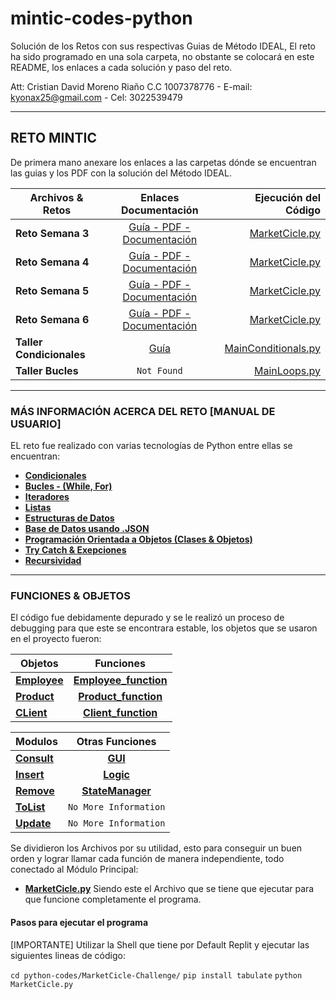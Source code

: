 # mintic-codes-python

Solución de los Retos con sus respectivas Guias de Método IDEAL, El reto ha sido programado en una sola carpeta, no obstante se colocará en este README, los enlaces a cada solución y paso del reto.

Att: Cristian David Moreno Riaño C.C 1007378776 - E-mail: kyonax25@gmail.com - Cel: 3022539479

---

## RETO MINTIC

De primera mano anexare los enlaces a las carpetas dónde se encuentran las guias y los PDF con la solución del Método IDEAL.

| Archivos & Retos         |                                                               Enlaces Documentación                                                                |                                                                                                      Ejecución del Código |
| ------------------------ | :------------------------------------------------------------------------------------------------------------------------------------------------: | ------------------------------------------------------------------------------------------------------------------------: |
| **Reto Semana 3**        |    [Guía - PDF - Documentación](https://replit.com/@Grupo79Ciclo1/mintic-codes-python#excecise-guides/Reto-Semana-3/análisis-método-IDEAL.pdf)     | [MarketCicle.py](https://replit.com/@Grupo79Ciclo1/mintic-codes-python#python-codes/MarketCicle-Challenge/MarketCicle.py) |
| **Reto Semana 4**        | [Guía - PDF - Documentación](https://replit.com/@Grupo79Ciclo1/mintic-codes-python#excecise-guides/Reto-Semana-4/análisis-método-IDEAL-Reto-4.pdf) | [MarketCicle.py](https://replit.com/@Grupo79Ciclo1/mintic-codes-python#python-codes/MarketCicle-Challenge/MarketCicle.py) |
| **Reto Semana 5**        | [Guía - PDF - Documentación](https://replit.com/@Grupo79Ciclo1/mintic-codes-python#excecise-guides/Reto-Semana-5/análisis-método-IDEAL-Reto-5.pdf) | [MarketCicle.py](https://replit.com/@Grupo79Ciclo1/mintic-codes-python#python-codes/MarketCicle-Challenge/MarketCicle.py) |
| **Reto Semana 6**        | [Guía - PDF - Documentación](https://replit.com/@Grupo79Ciclo1/mintic-codes-python#excecise-guides/Reto-Semana-6/análisis-método-IDEAL-Reto-6.pdf) | [MarketCicle.py](https://replit.com/@Grupo79Ciclo1/mintic-codes-python#python-codes/MarketCicle-Challenge/MarketCicle.py) |
| **Taller Condicionales** |     [Guía](https://replit.com/@Grupo79Ciclo1/mintic-codes-python#excecise-guides/Condicionales/3.3%20TALLER%20ESTRUCTURAS%20CONDICIONALES.pdf)     |        [MainConditionals.py](https://replit.com/@Grupo79Ciclo1/mintic-codes-python#python-codes/MainConditionals/main.py) |
| **Taller Bucles**        |                                                                    `Not Found`                                                                     |                      [MainLoops.py](https://replit.com/@Grupo79Ciclo1/mintic-codes-python#python-codes/MainLoops/main.py) |

---

### MÁS INFORMACIÓN ACERCA DEL RETO [MANUAL DE USUARIO]

EL reto fue realizado con varias tecnologías de Python entre ellas se encuentran:

- [**Condicionales**](https://www.w3schools.com/python/python_conditions.asp)
- [**Bucles - (While, For)**](https://www.w3schools.com/python/python_while_loops.asp)
- [**Iteradores**](https://www.w3schools.com/python/python_iterators.asp)
- [**Listas**](https://www.w3schools.com/python/python_lists.asp)
- [**Estructuras de Datos**](https://www.w3schools.in/data-structures-tutorial/intro/)
- [**Base de Datos usando .JSON**](https://www.w3schools.com/python/python_json.asp)
- [**Programación Orientada a Objetos (Clases & Objetos)**](https://www.w3schools.com/python/python_classes.asp)
- [**Try Catch & Exepciones**](https://www.w3schools.com/python/python_try_except.asp)
- [**Recursividad**](https://www.w3schools.com/python/gloss_python_function_recursion.asp)

---

### FUNCIONES & OBJETOS

El código fue debidamente depurado y se le realizó un proceso de debugging para que este se encontrara estable, los objetos que se usaron en el proyecto fueron:

| Objetos                                                                                                                       |                                                                    Funciones                                                                    |
| ----------------------------------------------------------------------------------------------------------------------------- | :---------------------------------------------------------------------------------------------------------------------------------------------: |
| [**Employee**](https://replit.com/@Grupo79Ciclo1/mintic-codes-python#python-codes/MarketCicle-Challenge/src/misc/employee.py) | [**Employee_function**](https://replit.com/@Grupo79Ciclo1/mintic-codes-python#python-codes/MarketCicle-Challenge/src/misc/employee_function.py) |
| [**Product**](https://replit.com/@Grupo79Ciclo1/mintic-codes-python#python-codes/MarketCicle-Challenge/src/misc/product.py)   |  [**Product_function**](https://replit.com/@Grupo79Ciclo1/mintic-codes-python#python-codes/MarketCicle-Challenge/src/misc/product_function.py)  |
| [**CLient**](https://replit.com/@Grupo79Ciclo1/mintic-codes-python#python-codes/MarketCicle-Challenge/src/misc/client.py)     |   [**Client_function**](https://replit.com/@Grupo79Ciclo1/mintic-codes-python#python-codes/MarketCicle-Challenge/src/misc/client_function.py)   |

| Modulos                                                                                                                        |                                                              Otras Funciones                                                               |
| ------------------------------------------------------------------------------------------------------------------------------ | :----------------------------------------------------------------------------------------------------------------------------------------: |
| [**Consult**](https://replit.com/@Grupo79Ciclo1/mintic-codes-python#python-codes/MarketCicle-Challenge/src/modules/consult.py) |          [**GUI**](https://replit.com/@Grupo79Ciclo1/mintic-codes-python#python-codes/MarketCicle-Challenge/src/functions/gui.py)          |
| [**Insert**](https://replit.com/@Grupo79Ciclo1/mintic-codes-python#python-codes/MarketCicle-Challenge/src/modules/insert.py)   |        [**Logic**](https://replit.com/@Grupo79Ciclo1/mintic-codes-python#python-codes/MarketCicle-Challenge/src/functions/logic.py)        |
| [**Remove**](https://replit.com/@Grupo79Ciclo1/mintic-codes-python#python-codes/MarketCicle-Challenge/src/modules/remove.py)   | [**StateManager**](https://replit.com/@Grupo79Ciclo1/mintic-codes-python#python-codes/MarketCicle-Challenge/src/functions/stateManager.py) |
| [**ToList**](https://replit.com/@Grupo79Ciclo1/mintic-codes-python#python-codes/MarketCicle-Challenge/src/modules/toList.py)   |                                                           `No More Information`                                                            |
| [**Update**](https://replit.com/@Grupo79Ciclo1/mintic-codes-python#python-codes/MarketCicle-Challenge/src/modules/update.py)   |                                                           `No More Information`                                                            |


Se dividieron los Archivos por su utilidad, esto para conseguir un buen orden y lograr llamar cada función de manera independiente, todo conectado al Módulo Principal:

- [**MarketCicle.py**](https://replit.com/@Grupo79Ciclo1/mintic-codes-python#python-codes/MarketCicle-Challenge/MarketCicle.py) Siendo este el Archivo que se tiene que ejecutar para que funcione completamente el programa.

#### Pasos para ejecutar el programa

[IMPORTANTE] Utilizar la Shell que tiene por Default Replit y ejecutar las siguientes lineas de código:

```cd python-codes/MarketCicle-Challenge/```
```pip install tabulate```
```python MarketCicle.py```